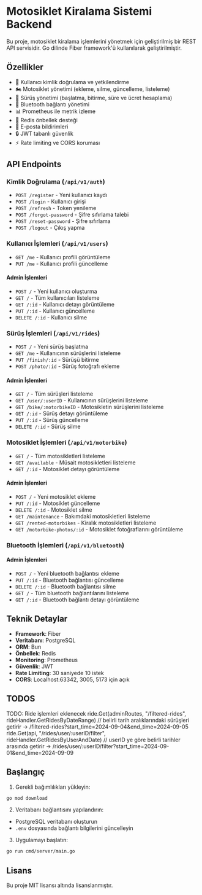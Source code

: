 # Motosiklet Kiralama Sistemi Backend

Bu proje, motosiklet kiralama işlemlerini yönetmek için geliştirilmiş bir REST API servisidir. Go dilinde Fiber framework'ü kullanılarak geliştirilmiştir.

## Özellikler

- 🔐 Kullanıcı kimlik doğrulama ve yetkilendirme
- 🏍️ Motosiklet yönetimi (ekleme, silme, güncelleme, listeleme)
- 🚦 Sürüş yönetimi (başlatma, bitirme, süre ve ücret hesaplama)
- 📱 Bluetooth bağlantı yönetimi
- 📊 Prometheus ile metrik izleme
- 🔄 Redis önbellek desteği
- 📧 E-posta bildirimleri
- 🔒 JWT tabanlı güvenlik
- ⚡ Rate limiting ve CORS koruması

## API Endpoints

### Kimlik Doğrulama (`/api/v1/auth`)
- `POST /register` - Yeni kullanıcı kaydı
- `POST /login` - Kullanıcı girişi
- `POST /refresh` - Token yenileme
- `POST /forgot-password` - Şifre sıfırlama talebi
- `POST /reset-password` - Şifre sıfırlama
- `POST /logout` - Çıkış yapma

### Kullanıcı İşlemleri (`/api/v1/users`)
- `GET /me` - Kullanıcı profili görüntüleme
- `PUT /me` - Kullanıcı profili güncelleme

#### Admin İşlemleri
- `POST /` - Yeni kullanıcı oluşturma
- `GET /` - Tüm kullanıcıları listeleme
- `GET /:id` - Kullanıcı detayı görüntüleme
- `PUT /:id` - Kullanıcı güncelleme
- `DELETE /:id` - Kullanıcı silme

### Sürüş İşlemleri (`/api/v1/rides`)
- `POST /` - Yeni sürüş başlatma
- `GET /me` - Kullanıcının sürüşlerini listeleme
- `PUT /finish/:id` - Sürüşü bitirme
- `POST /photo/:id` - Sürüş fotoğrafı ekleme

#### Admin İşlemleri
- `GET /` - Tüm sürüşleri listeleme
- `GET /user/:userID` - Kullanıcının sürüşlerini listeleme
- `GET /bike/:motorbikeID` - Motosikletin sürüşlerini listeleme
- `GET /:id` - Sürüş detayı görüntüleme
- `PUT /:id` - Sürüş güncelleme
- `DELETE /:id` - Sürüş silme

### Motosiklet İşlemleri (`/api/v1/motorbike`)
- `GET /` - Tüm motosikletleri listeleme
- `GET /available` - Müsait motosikletleri listeleme
- `GET /:id` - Motosiklet detayı görüntüleme

#### Admin İşlemleri
- `POST /` - Yeni motosiklet ekleme
- `PUT /:id` - Motosiklet güncelleme
- `DELETE /:id` - Motosiklet silme
- `GET /maintenance` - Bakımdaki motosikletleri listeleme
- `GET /rented-motorbikes` - Kiralık motosikletleri listeleme
- `GET /motorbike-photos/:id` - Motosiklet fotoğraflarını görüntüleme

### Bluetooth İşlemleri (`/api/v1/bluetooth`)
#### Admin İşlemleri
- `POST /` - Yeni bluetooth bağlantısı ekleme
- `PUT /:id` - Bluetooth bağlantısı güncelleme
- `DELETE /:id` - Bluetooth bağlantısı silme
- `GET /` - Tüm bluetooth bağlantılarını listeleme
- `GET /:id` - Bluetooth bağlantı detayı görüntüleme

## Teknik Detaylar

- **Framework**: Fiber
- **Veritabanı**: PostgreSQL
- **ORM**: Bun
- **Önbellek**: Redis
- **Monitoring**: Prometheus
- **Güvenlik**: JWT
- **Rate Limiting**: 30 saniyede 10 istek
- **CORS**: Localhost:63342, 3005, 5173 için açık

## TODOS

TODO: Ride işlemleri eklenecek
ride.Get(adminRoutes, "/filtered-rides", rideHandler.GetRidesByDateRange)      // belirli tarih aralıklarındaki sürüşleri getirir -> /filtered-rides?start_time=2024-09-04&end_time=2024-09-05
ride.Get(api, "/rides/user/:userID/filter", rideHandler.GetRidesByUserAndDate) // userID ye göre belirli tarihler arasında getirir -> /rides/user/:userID/filter?start_time=2024-09-01&end_time=2024-09-09

## Başlangıç

1. Gerekli bağımlılıkları yükleyin:
```bash
go mod download
```

2. Veritabanı bağlantısını yapılandırın:
- PostgreSQL veritabanı oluşturun
- `.env` dosyasında bağlantı bilgilerini güncelleyin

3. Uygulamayı başlatın:
```bash
go run cmd/server/main.go
```

## Lisans

Bu proje MIT lisansı altında lisanslanmıştır. 
